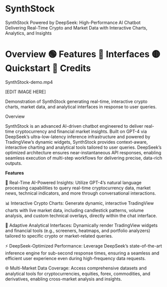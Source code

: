 # SynthStock
SynthStock Powered by DeepSeek: High-Performance AI Chatbot Delivering Real-Time Crypto and Market Data with Interactive Charts, Analytics, and Insights

# **Overview 🟢  Features 🔵 Interfaces 🟡 Quickstart 🔴 Credits**

SynthStock-demo.mp4

[EDIT IMAGE HERE]

Demonstration of SynthStock generating real-time, interactive crypto charts, market data, and analytical interfaces in response to user queries.  

Overview

SynthStock is an advanced AI-driven chatbot engineered to deliver real-time cryptocurrency and financial market insights. Built on GPT-4 via DeepSeek’s ultra-low-latency inference infrastructure and powered by TradingView’s dynamic widgets, SynthStock provides context-aware, interactive charting and analytical tools tailored to user queries. DeepSeek’s optimized architecture ensures near-instantaneous API responses, enabling seamless execution of multi-step workflows for delivering precise, data-rich outputs.


**Features**

🤖 Real-Time AI-Powered Insights: Utilize GPT-4’s natural language processing capabilities to query real-time cryptocurrency data, market news, technical indicators, and more through conversational interactions.

📊 Interactive Crypto Charts: Generate dynamic, interactive TradingView charts with live market data, including candlestick patterns, volume analysis, and custom technical overlays, directly within the chat interface.

🔄 Adaptive Analytical Interfaces: Dynamically render TradingView widgets and financial tools (e.g., screeners, heatmaps, and portfolio analyzers) tailored to specific crypto or market-related queries.

⚡ DeepSeek-Optimized Performance: Leverage DeepSeek’s state-of-the-art inference engine for sub-second response times, ensuring a seamless and efficient user experience even during high-frequency data requests.

🌐 Multi-Market Data Coverage: Access comprehensive datasets and analytical tools for cryptocurrencies, equities, forex, commodities, and derivatives, enabling cross-market analysis and insights.
